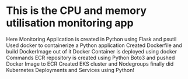 # This is the CPU and memory utilisation monitoring app
Here Monitoring Application is created in Python using Flask and psutil 
Used docker to containerize a Python application
Created Dockerfile and build DockerImage out of it
Docker Container is deployed using docker Commands
ECR repository is created using Python Boto3 and pushed Docker Image to ECR
Created EKS cluster and Nodegroups finally did Kubernetes Deployments and Services using Python!